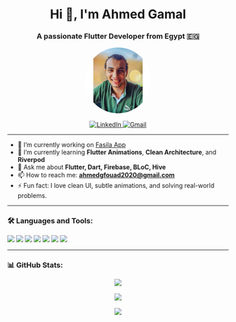 <h1 align="center">Hi 👋, I'm Ahmed Gamal</h1>
<h3 align="center">A passionate Flutter Developer from Egypt 🇪🇬</h3>


<p align="center">
<img src="https://raw.githubusercontent.com/ahmedgfouad/ahmedgfouad/main/profile.jpg" width="150px" style="border-radius:50%;" />
</p>

<p align="center">
  <a href="https://www.linkedin.com/in/ahmed-gamal-29b93a218" target="_blank">
    <img alt="LinkedIn" src="https://img.shields.io/badge/LinkedIn-blue?style=for-the-badge&logo=linkedin&logoColor=white" />
  </a>
  <a href="mailto:ahmedgfouad2020@gmail.com">
    <img alt="Gmail" src="https://img.shields.io/badge/Gmail-D14836?style=for-the-badge&logo=gmail&logoColor=white" />
  </a>
</p>

---

- 🔭 I’m currently working on [Fasila App](https://github.com/ahmedgfouad/Fasila)
- 🌱 I’m currently learning **Flutter Animations**, **Clean Architecture**, and **Riverpod**
- 💬 Ask me about **Flutter, Dart, Firebase, BLoC, Hive**
- 📫 How to reach me: **ahmedgfouad2020@gmail.com**
- ⚡ Fun fact: I love clean UI, subtle animations, and solving real-world problems.

---

<h3 align="left">🛠️ Languages and Tools:</h3>

<p align="left">
  <img src="https://img.shields.io/badge/Flutter-02569B?style=for-the-badge&logo=flutter&logoColor=white"/>
  <img src="https://img.shields.io/badge/Dart-0175C2?style=for-the-badge&logo=dart&logoColor=white"/>
  <img src="https://img.shields.io/badge/Firebase-FFCA28?style=for-the-badge&logo=firebase&logoColor=black"/>
  <img src="https://img.shields.io/badge/Hive-FFA500?style=for-the-badge"/>
  <img src="https://img.shields.io/badge/BLoC-00599C?style=for-the-badge"/>
  <img src="https://img.shields.io/badge/Animations-FF69B4?style=for-the-badge"/>
  <img src="https://img.shields.io/badge/GitHub-181717?style=for-the-badge&logo=github&logoColor=white"/>
</p>

---

<h3 align="left">📊 GitHub Stats:</h3>

<p align="center">
  <img src="https://github-readme-stats.vercel.app/api?username=ahmedgfouad&show_icons=true&theme=tokyonight&rank_icon=github" />
</p>
<p align="center">
  <img src="https://github-readme-streak-stats.herokuapp.com/?user=ahmedgfouad&theme=tokyonight" />
</p>
<p align="center">
  <img src="https://github-readme-stats.vercel.app/api/top-langs/?username=ahmedgfouad&layout=compact&theme=tokyonight" />
</p>
